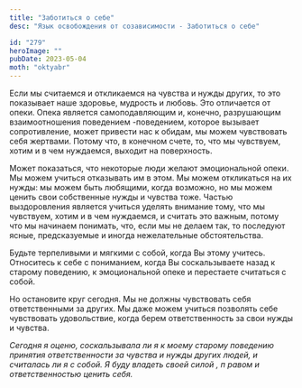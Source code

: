 ```yaml
---
title: "Заботиться о себе"
desc: "Язык освобождения от созависимости - Заботиться о себе"

id: "279"
heroImage: ""
pubDate: 2023-05-04
moth: "oktyabr"
---
```


Если мы считаемся и откликаемся на чувства и нужды других, то это показывает
наше здоровье, мудрость и любовь. Это отличается от опеки. Опека является
самоподавляющим и, конечно, разрушающим взаимоотношения поведением
-поведением, которое вызывает сопротивление, может привести нас к обидам, мы
можем чувствовать себя жертвами. Потому что, в конечном счете, то, что мы
чувствуем, хотим и в чем нуждаемся, выходит на поверхность.

Может показаться, что некоторые люди желают эмоциональной опеки. Мы можем
учиться отказывать им в этом. Мы можем откликаться на их нужды: мы можем быть
любящими, когда возможно, но мы можем ценить свои собственные нужды и чувства
тоже. Частью выздоровления является учиться уделять внимание тому, что мы
чувствуем, хотим и в чем нуждаемся, и считать это важным, потому что мы
начинаем понимать, что, если мы не делаем так, то последуют ясные,
предсказуемые и иногда нежелательные обстоятельства.

Будьте терпеливыми и мягкими с собой, когда Вы этому учитесь. Относитесь к
себе с пониманием, когда Вы соскальзываете назад к старому поведению, к
эмоциональной опеке и перестаете считаться с собой.

Но остановите круг сегодня. Мы не должны чувствовать себя ответственными за
других. Мы даже можем учиться позволять себе чувствовать удовольствие, когда
берем ответственность за свои нужды и чувства.

_Сегодня_ _я_ _оценю,_ _соскальзывала_ _ли_ _я_ _к_ _моему_ _старому_
_поведению_ _принятия_ _ответственности_ _за_ _чувства_ _и_ _нужды_ _других_
_людей,_ _и_ _считалась_ _ли_ _я_ _с_ _собой._ _Я_ _буду_ _владеть_ _своей_
_силой_ _,_ _п_ _равом_ _и_ _ответственностью_ _ценить_ _себя._
